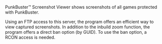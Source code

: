 PunkBuster™ Screenshot Viewer shows screenshots of all games protected with PunkBuster.

Using an FTP access to this server, the program offers an efficient way to view captured screenshots. In addition to the inbuild zoom function, the program offers a direct ban option (by GUID). To use the ban option, a RCON access is needed.